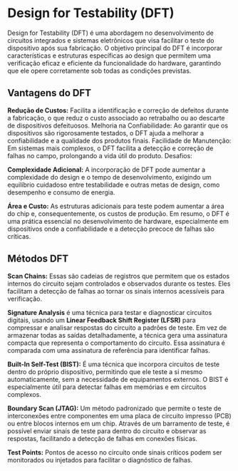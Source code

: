 # Design for Testability (DFT)

Design for Testability (DFT) é uma abordagem no desenvolvimento de circuitos integrados e sistemas eletrônicos que visa facilitar o teste do dispositivo após sua fabricação. O objetivo principal do DFT é incorporar características e estruturas específicas ao design que permitem uma verificação eficaz e eficiente da funcionalidade do hardware, garantindo que ele opere corretamente sob todas as condições previstas.

## Vantagens do DFT

**Redução de Custos:** Facilita a identificação e correção de defeitos durante a fabricação, o que reduz o custo associado ao retrabalho ou ao descarte de dispositivos defeituosos.
Melhoria na Confiabilidade: Ao garantir que os dispositivos são rigorosamente testados, o DFT ajuda a melhorar a confiabilidade e a qualidade dos produtos finais.
Facilidade de Manutenção: Em sistemas mais complexos, o DFT facilita a detecção e correção de falhas no campo, prolongando a vida útil do produto.
Desafios:

**Complexidade Adicional:** A incorporação de DFT pode aumentar a complexidade do design e o tempo de desenvolvimento, exigindo um equilíbrio cuidadoso entre testabilidade e outras metas de design, como desempenho e consumo de energia.

**Área e Custo:** As estruturas adicionais para teste podem aumentar a área do chip e, consequentemente, os custos de produção.
Em resumo, o DFT é uma prática essencial no desenvolvimento de hardware, especialmente em dispositivos onde a confiabilidade e a detecção precoce de falhas são críticas.

## Métodos DFT

**Scan Chains:** Essas são cadeias de registros que permitem que os estados internos do circuito sejam controlados e observados durante os testes. Eles facilitam a detecção de falhas ao tornar os sinais internos acessíveis para verificação.

**Signature Analysis** é uma técnica para testar e diagnosticar circuitos digitais, usando um **Linear Feedback Shift Register (LFSR)** para compressar e analisar respostas do circuito a padrões de teste. Em vez de armazenar todas as saídas detalhadamente, a técnica gera uma assinatura compacta que representa o comportamento do circuito. Essa assinatura é comparada com uma assinatura de referência para identificar falhas.

**Built-In Self-Test (BIST):** É uma técnica que incorpora circuitos de teste dentro do próprio dispositivo, permitindo que ele teste a si mesmo automaticamente, sem a necessidade de equipamentos externos. O BIST é especialmente útil para detectar falhas em memórias e em circuitos complexos.

**Boundary Scan (JTAG):** Um método padronizado que permite o teste de interconexões entre componentes em uma placa de circuito impresso (PCB) ou entre blocos internos em um chip. Através de um barramento de teste, é possível enviar sinais de teste para dentro do circuito e observar as respostas, facilitando a detecção de falhas em conexões físicas.

**Test Points:** Pontos de acesso no circuito onde sinais críticos podem ser monitorados ou injetados para facilitar o diagnóstico de falhas.

